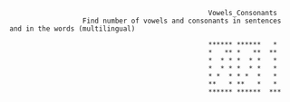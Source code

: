                                                      Vowels_Consonants                                                     
                      Find number of vowels and consonants in sentences and in the words (multilingual)                      

                                                     ****** ******   *                                                     
                                                     *   ** *   **  **                                                        
                                                     *  * * *  * *   *                                                        
                                                     *  * * *  * *   *                                                        
                                                     * *  * * *  *   *                                                        
                                                     **   * **   *   *                                                        
                                                     ****** ******  ***                                                       
